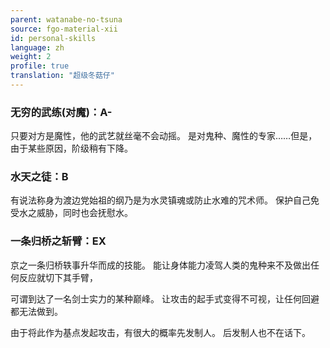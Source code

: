 ```yaml
---
parent: watanabe-no-tsuna
source: fgo-material-xii
id: personal-skills
language: zh
weight: 2
profile: true
translation: "超级冬菇仔"
---
```


### 无穷的武练(对魔)：A-

只要对方是魔性，他的武艺就丝毫不会动摇。
是对鬼种、魔性的专家……但是，由于某些原因，阶级稍有下降。

### 水天之徒：B

有说法称身为渡边党始祖的纲乃是为水灵镇魂或防止水难的咒术师。
保护自己免受水之威胁，同时也会抚慰水。

### 一条归桥之斩臂：EX

京之一条归桥轶事升华而成的技能。
能让身体能力凌驾人类的鬼种来不及做出任何反应就切下其手臂，

可谓到达了一名剑士实力的某种巅峰。
让攻击的起手式变得不可视，让任何回避都无法做到。

由于将此作为基点发起攻击，有很大的概率先发制人。
后发制人也不在话下。
